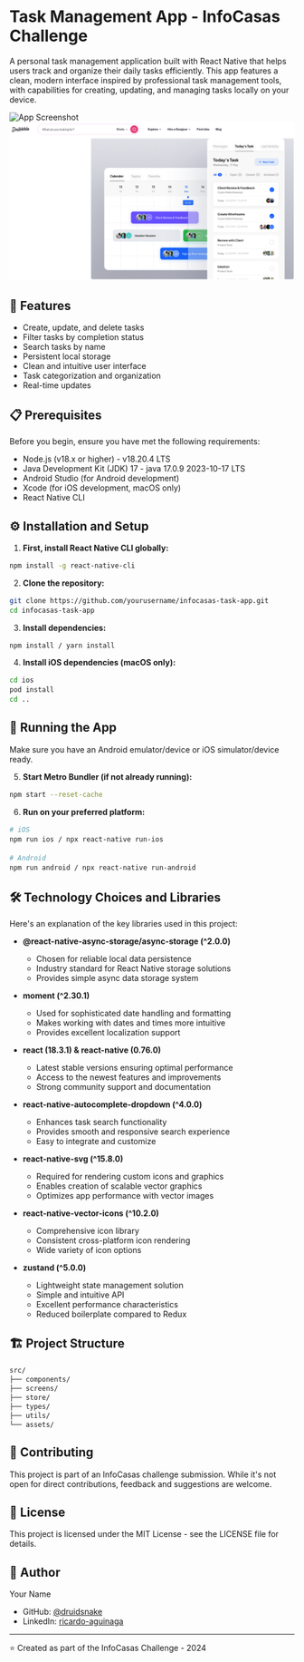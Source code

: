 # Task Management App - InfoCasas Challenge

A personal task management application built with React Native that helps users track and organize their daily tasks efficiently. This app features a clean, modern interface inspired by professional task management tools, with capabilities for creating, updating, and managing tasks locally on your device.

![App Screenshot](path_to_your_app_screenshot.png)
![alt text](image.png)

## 🚀 Features

- Create, update, and delete tasks
- Filter tasks by completion status
- Search tasks by name
- Persistent local storage
- Clean and intuitive user interface
- Task categorization and organization
- Real-time updates

## 📋 Prerequisites

Before you begin, ensure you have met the following requirements:

- Node.js (v18.x or higher) - v18.20.4 LTS
- Java Development Kit (JDK) 17 - java 17.0.9 2023-10-17 LTS
- Android Studio (for Android development)
- Xcode (for iOS development, macOS only)
- React Native CLI

## ⚙️ Installation and Setup

1. **First, install React Native CLI globally:**

```bash
npm install -g react-native-cli
```

2. **Clone the repository:**

```bash
git clone https://github.com/yourusername/infocasas-task-app.git
cd infocasas-task-app
```

3. **Install dependencies:**

```bash
npm install / yarn install
```

4. **Install iOS dependencies (macOS only):**

```bash
cd ios
pod install
cd ..
```

## 📱 Running the App

Make sure you have an Android emulator/device or iOS simulator/device ready.

5. **Start Metro Bundler (if not already running):**

```bash
npm start --reset-cache
```

6. **Run on your preferred platform:**

```bash
# iOS
npm run ios / npx react-native run-ios

# Android
npm run android / npx react-native run-android
```

## 🛠️ Technology Choices and Libraries

Here's an explanation of the key libraries used in this project:

- **@react-native-async-storage/async-storage (^2.0.0)**

  - Chosen for reliable local data persistence
  - Industry standard for React Native storage solutions
  - Provides simple async data storage system

- **moment (^2.30.1)**

  - Used for sophisticated date handling and formatting
  - Makes working with dates and times more intuitive
  - Provides excellent localization support

- **react (18.3.1) & react-native (0.76.0)**

  - Latest stable versions ensuring optimal performance
  - Access to the newest features and improvements
  - Strong community support and documentation

- **react-native-autocomplete-dropdown (^4.0.0)**

  - Enhances task search functionality
  - Provides smooth and responsive search experience
  - Easy to integrate and customize

- **react-native-svg (^15.8.0)**

  - Required for rendering custom icons and graphics
  - Enables creation of scalable vector graphics
  - Optimizes app performance with vector images

- **react-native-vector-icons (^10.2.0)**

  - Comprehensive icon library
  - Consistent cross-platform icon rendering
  - Wide variety of icon options

- **zustand (^5.0.0)**
  - Lightweight state management solution
  - Simple and intuitive API
  - Excellent performance characteristics
  - Reduced boilerplate compared to Redux

## 🏗️ Project Structure

```
src/
├── components/
├── screens/
├── store/
├── types/
├── utils/
└── assets/
```

## 🤝 Contributing

This project is part of an InfoCasas challenge submission. While it's not open for direct contributions, feedback and suggestions are welcome.

## 📝 License

This project is licensed under the MIT License - see the LICENSE file for details.

## 👤 Author

Your Name

- GitHub: [@druidsnake](https://github.com/Druidsnake)
- LinkedIn: [ricardo-aguinaga](https://www.linkedin.com/in/ricardo-aguinaga/)

---

⭐️ Created as part of the InfoCasas Challenge - 2024
